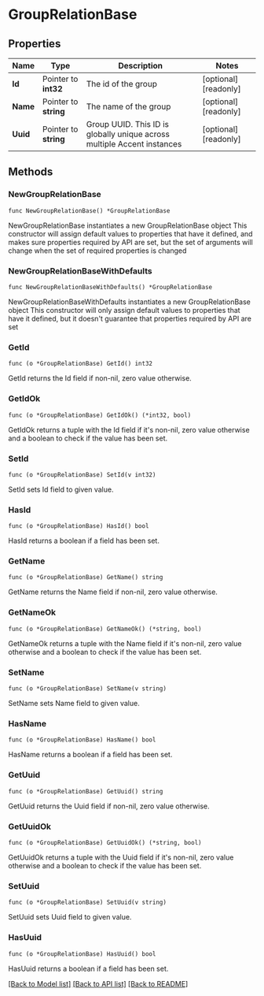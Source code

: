 # GroupRelationBase

## Properties

Name | Type | Description | Notes
------------ | ------------- | ------------- | -------------
**Id** | Pointer to **int32** | The id of the group | [optional] [readonly]
**Name** | Pointer to **string** | The name of the group | [optional] [readonly]
**Uuid** | Pointer to **string** | Group UUID. This ID is globally unique across multiple Accent instances | [optional] [readonly]

## Methods

### NewGroupRelationBase

`func NewGroupRelationBase() *GroupRelationBase`

NewGroupRelationBase instantiates a new GroupRelationBase object
This constructor will assign default values to properties that have it defined,
and makes sure properties required by API are set, but the set of arguments
will change when the set of required properties is changed

### NewGroupRelationBaseWithDefaults

`func NewGroupRelationBaseWithDefaults() *GroupRelationBase`

NewGroupRelationBaseWithDefaults instantiates a new GroupRelationBase object
This constructor will only assign default values to properties that have it defined,
but it doesn't guarantee that properties required by API are set

### GetId

`func (o *GroupRelationBase) GetId() int32`

GetId returns the Id field if non-nil, zero value otherwise.

### GetIdOk

`func (o *GroupRelationBase) GetIdOk() (*int32, bool)`

GetIdOk returns a tuple with the Id field if it's non-nil, zero value otherwise
and a boolean to check if the value has been set.

### SetId

`func (o *GroupRelationBase) SetId(v int32)`

SetId sets Id field to given value.

### HasId

`func (o *GroupRelationBase) HasId() bool`

HasId returns a boolean if a field has been set.

### GetName

`func (o *GroupRelationBase) GetName() string`

GetName returns the Name field if non-nil, zero value otherwise.

### GetNameOk

`func (o *GroupRelationBase) GetNameOk() (*string, bool)`

GetNameOk returns a tuple with the Name field if it's non-nil, zero value otherwise
and a boolean to check if the value has been set.

### SetName

`func (o *GroupRelationBase) SetName(v string)`

SetName sets Name field to given value.

### HasName

`func (o *GroupRelationBase) HasName() bool`

HasName returns a boolean if a field has been set.

### GetUuid

`func (o *GroupRelationBase) GetUuid() string`

GetUuid returns the Uuid field if non-nil, zero value otherwise.

### GetUuidOk

`func (o *GroupRelationBase) GetUuidOk() (*string, bool)`

GetUuidOk returns a tuple with the Uuid field if it's non-nil, zero value otherwise
and a boolean to check if the value has been set.

### SetUuid

`func (o *GroupRelationBase) SetUuid(v string)`

SetUuid sets Uuid field to given value.

### HasUuid

`func (o *GroupRelationBase) HasUuid() bool`

HasUuid returns a boolean if a field has been set.

[[Back to Model list]](../README.md#documentation-for-models) [[Back to API list]](../README.md#documentation-for-api-endpoints) [[Back to README]](../README.md)
